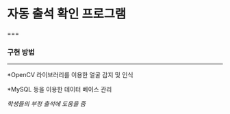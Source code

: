 # 자동 출석 확인 프로그램
===

### 구현 방법
---
*OpenCV 라이브러리를 이용한 얼굴 감지 및 인식

*MySQL 등을 이용한 데이터 베이스 관리

_학생들의 부정 출석에 도움을 줌_


  


